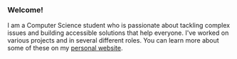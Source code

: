 ### Welcome!

I am a Computer Science student who is passionate about tackling complex issues and building accessible solutions that help everyone. I've worked on various projects and in several different roles. You can learn more about some of these on my [personal website](https://www.loganpress.com).

<!--
![JavaScript](https://img.shields.io/badge/-JavaScript-black?style=flat-square&logo=javascript)
![React](https://img.shields.io/badge/-React-black?style=flat-square&logo=react)
Add more later -->

<!-- [![Logan's GitHub stats](https://github-readme-stats.vercel.app/api?username=LoganPress&theme=radical)](https://github.com/anuraghazra/github-readme-stats) -->

<!--
**LoganPress/LoganPress** is a ✨ _special_ ✨ repository because its `README.md` (this file) appears on your GitHub profile.

Here are some ideas to get you started:

- 🔭 I’m currently working on ...
- 🌱 I’m currently learning ...
- 👯 I’m looking to collaborate on ...
- 🤔 I’m looking for help with ...
- 💬 Ask me about ...
- 📫 How to reach me: ...
- 😄 Pronouns: ...
- ⚡ Fun fact: ...
-->
